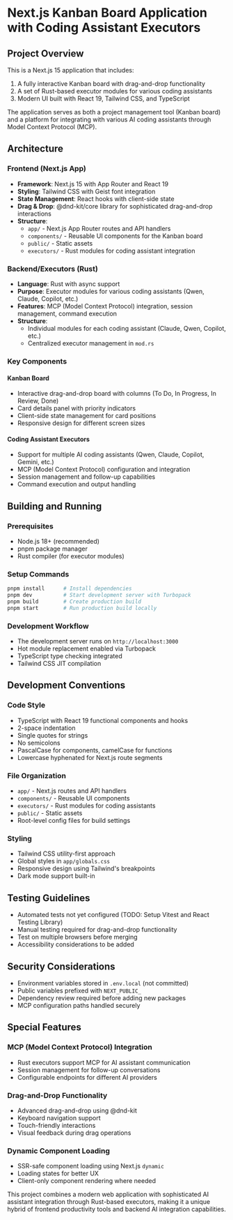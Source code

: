 # Next.js Kanban Board Application with Coding Assistant Executors

## Project Overview

This is a Next.js 15 application that includes:
1. A fully interactive Kanban board with drag-and-drop functionality
2. A set of Rust-based executor modules for various coding assistants
3. Modern UI built with React 19, Tailwind CSS, and TypeScript

The application serves as both a project management tool (Kanban board) and a platform for integrating with various AI coding assistants through Model Context Protocol (MCP).

## Architecture

### Frontend (Next.js App)
- **Framework**: Next.js 15 with App Router and React 19
- **Styling**: Tailwind CSS with Geist font integration
- **State Management**: React hooks with client-side state
- **Drag & Drop**: @dnd-kit/core library for sophisticated drag-and-drop interactions
- **Structure**:
  - `app/` - Next.js App Router routes and API handlers
  - `components/` - Reusable UI components for the Kanban board
  - `public/` - Static assets
  - `executors/` - Rust modules for coding assistant integration

### Backend/Executors (Rust)
- **Language**: Rust with async support
- **Purpose**: Executor modules for various coding assistants (Qwen, Claude, Copilot, etc.)
- **Features**: MCP (Model Context Protocol) integration, session management, command execution
- **Structure**: 
  - Individual modules for each coding assistant (Claude, Qwen, Copilot, etc.)
  - Centralized executor management in `mod.rs`

### Key Components

#### Kanban Board
- Interactive drag-and-drop board with columns (To Do, In Progress, In Review, Done)
- Card details panel with priority indicators
- Client-side state management for card positions
- Responsive design for different screen sizes

#### Coding Assistant Executors
- Support for multiple AI coding assistants (Qwen, Claude, Copilot, Gemini, etc.)
- MCP (Model Context Protocol) configuration and integration
- Session management and follow-up capabilities
- Command execution and output handling

## Building and Running

### Prerequisites
- Node.js 18+ (recommended)
- pnpm package manager
- Rust compiler (for executor modules)

### Setup Commands
```bash
pnpm install      # Install dependencies
pnpm dev          # Start development server with Turbopack
pnpm build        # Create production build
pnpm start        # Run production build locally
```

### Development Workflow
- The development server runs on `http://localhost:3000`
- Hot module replacement enabled via Turbopack
- TypeScript type checking integrated
- Tailwind CSS JIT compilation

## Development Conventions

### Code Style
- TypeScript with React 19 functional components and hooks
- 2-space indentation
- Single quotes for strings
- No semicolons
- PascalCase for components, camelCase for functions
- Lowercase hyphenated for Next.js route segments

### File Organization
- `app/` - Next.js routes and API handlers
- `components/` - Reusable UI components
- `executors/` - Rust modules for coding assistants
- `public/` - Static assets
- Root-level config files for build settings

### Styling
- Tailwind CSS utility-first approach
- Global styles in `app/globals.css`
- Responsive design using Tailwind's breakpoints
- Dark mode support built-in

## Testing Guidelines

- Automated tests not yet configured (TODO: Setup Vitest and React Testing Library)
- Manual testing required for drag-and-drop functionality
- Test on multiple browsers before merging
- Accessibility considerations to be added

## Security Considerations

- Environment variables stored in `.env.local` (not committed)
- Public variables prefixed with `NEXT_PUBLIC_`
- Dependency review required before adding new packages
- MCP configuration paths handled securely

## Special Features

### MCP (Model Context Protocol) Integration
- Rust executors support MCP for AI assistant communication
- Session management for follow-up conversations
- Configurable endpoints for different AI providers

### Drag-and-Drop Functionality
- Advanced drag-and-drop using @dnd-kit
- Keyboard navigation support
- Touch-friendly interactions
- Visual feedback during drag operations

### Dynamic Component Loading
- SSR-safe component loading using Next.js `dynamic`
- Loading states for better UX
- Client-only component rendering where needed

This project combines a modern web application with sophisticated AI assistant integration through Rust-based executors, making it a unique hybrid of frontend productivity tools and backend AI integration capabilities.